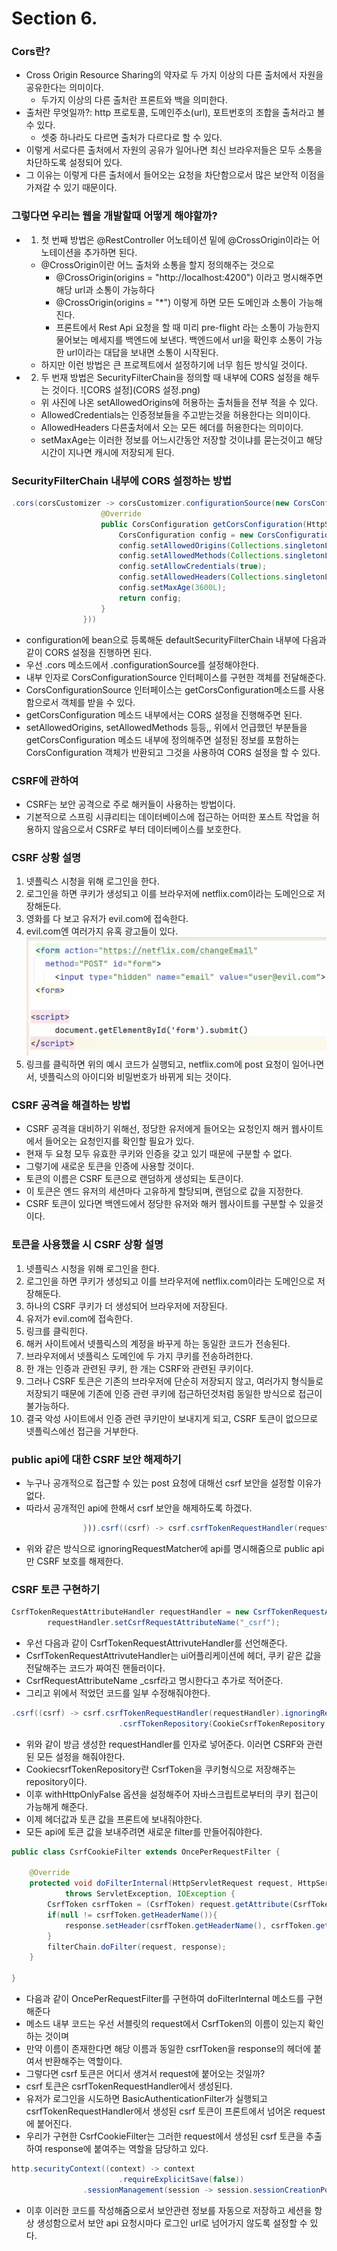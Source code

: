 # Section 6.

### Cors란?
- Cross Origin Resource Sharing의 약자로 두 가지 이상의 다른 출처에서 자원을 공유한다는 의미이다.
  - 두가지 이상의 다른 출처란 프론트와 백을 의미한다.
- 출처란 무엇일까?: http 프로토콜, 도메인주소(url), 포트번호의 조합을 출처라고 볼 수 있다.
  - 셋중 하나라도 다르면 출처가 다르다로 할 수 있다.
- 이렇게 서로다른 출처에서 자원의 공유가 일어나면 최신 브라우저들은 모두 소통을 차단하도록 설정되어 있다.
- 그 이유는 이렇게 다른 출처에서 들어오는 요청을 차단함으로서 많은 보안적 이점을 가져갈 수 있기 때문이다.


### 그렇다면 우리는 웹을 개발할때 어떻게 해야할까?
- 1. 첫 번째 방법은 @RestController 어노테이션 밑에 @CrossOrigin이라는 어노테이션을 추가하면 된다.
  - @CrossOrigin이란 어느 출처와 소통을 할지 정의해주는 것으로
     - @CrossOrigin(origins = "http://localhost:4200") 이라고 명시해주면 해당 url과 소통이 가능하다
     - @CrossOrigin(origins = "*") 이렇게 하면 모든 도메인과 소통이 가능해진다.
     - 프론트에서 Rest Api 요청을 할 때 미리 pre-flight 라는 소통이 가능한지 물어보는 메세지를 백엔드에 보낸다. 백엔드에서 url을 확인후 소통이 가능한 url이라는 대답을 보내면 소통이 시작된다.
  - 하지만 이런 방법은 큰 프로젝트에서 설정하기에 너무 힘든 방식일 것이다.
- 2. 두 번재 방법은 SecurityFilterChain을 정의할 때 내부에 CORS 설정을 해두는 것이다.
  ![CORS 설정](CORS 설정.png)
  - 위 사진에 나온 setAllowedOrigins에 허용하는 출처들을 전부 적을 수 있다.
  - AllowedCredentials는 인증정보들을 주고받는것을 허용한다는 의미이다.
  - AllowedHeaders 다른출처에서 오는 모든 헤더를 허용한다는 의미이다.
  - setMaxAge는 이러한 정보를 어느시간동안 저장할 것이냐를 묻는것이고 해당 시간이 지나면 캐시에 저장되게 된다.


### SecurityFilterChain 내부에 CORS 설정하는 방법
```java
.cors(corsCustomizer -> corsCustomizer.configurationSource(new CorsConfigurationSource() {
                    @Override
                    public CorsConfiguration getCorsConfiguration(HttpServletRequest request) {
                        CorsConfiguration config = new CorsConfiguration();
                        config.setAllowedOrigins(Collections.singletonList("http://localhost:4200"));
                        config.setAllowedMethods(Collections.singletonList("*"));
                        config.setAllowCredentials(true);
                        config.setAllowedHeaders(Collections.singletonList("*"));
                        config.setMaxAge(3600L);
                        return config;
                    }
                }))
```
- configuration에 bean으로 등록해둔 defaultSecurityFilterChain 내부에 다음과 같이 CORS 설정을 진행하면 된다.
- 우선 .cors 메소드에서 .configurationSource를 설정해야한다.
- 내부 인자로 CorsConfigurationSource 인터페이스를 구현한 객체를 전달해준다.
-  CorsConfigurationSource 인터페이스는 getCorsConfiguration메소드를 사용함으로서 객체를 받을 수 있다.
-  getCorsConfiguration 메소드 내부에서는 CORS 설정을 진행해주면 된다.
-  setAllowedOrigins, setAllowedMethods 등등,, 위에서 언급했던 부분들을 getCorsConfiguration 메소드 내부에 정의해주면 설정된 정보를 포함하는 CorsConfiguration 객체가 반환되고 그것을 사용하여 CORS 설정을 할 수 있다.

### CSRF에 관하여
- CSRF는 보안 공격으로 주로 해커들이 사용하는 방법이다.
- 기본적으로 스프링 시큐리티는 데이터베이스에 접근하는 어떠한 포스트 작업을 허용하지 않음으로서 CSRF로 부터 데이터베이스를 보호한다.
### CSRF 상황 설명
1. 넷플릭스 시청을 위해 로그인을 한다.
2. 로그인을 하면 쿠키가 생성되고 이를 브라우저에 netflix.com이라는 도메인으로 저장해둔다.
3. 영화를 다 보고 유저가 evil.com에 접속한다.
4. evil.com엔 여러가지 유혹 광고들이 있다.
![CSRF예시](CSRF예시.png)
5. 링크를 클릭하면 위의 예시 코드가 실행되고, netflix.com에 post 요청이 일어나면서, 넷플릭스의 아이디와 비밀번호가 바뀌게 되는 것이다.

### CSRF 공격을 해결하는 방법
- CSRF 공격을 대비하기 위해선, 정당한 유저에게 들어오는 요청인지 해커 웹사이트에서 들어오는 요청인지를 확인할 필요가 있다.
- 현재 두 요청 모두 유효한 쿠키와 인증을 갖고 있기 때문에 구분할 수 없다.
- 그렇기에 새로운 토큰을 인증에 사용할 것이다.
- 토큰의 이름은 CSRF 토큰으로 랜덤하게 생성되는 토큰이다.
- 이 토큰은 엔드 유저의 세션마다 고유하게 할당되며, 랜덤으로 값을 지정한다.
- CSRF 토큰이 있다면 백엔드에서 정당한 유저와 해커 웹사이트를 구분할 수 있을것이다.

### 토큰을 사용했을 시 CSRF 상황 설명
1. 넷플릭스 시청을 위해 로그인을 한다.
2. 로그인을 하면 쿠키가 생성되고 이를 브라우저에 netflix.com이라는 도메인으로 저장해둔다.
3. 하나의 CSRF 쿠키가 더 생성되어 브라우저에 저장된다.
4. 유저가 evil.com에 접속한다.
5. 링크를 클릭힌다.
6. 해커 사이트에서 넷플릭스의 계정을 바꾸게 하는 동일한 코드가 전송된다.
7. 브라우저에서 넷플릭스 도메인에 두 가지 쿠키를 전송하려한다.
8. 한 개는 인증과 관련된 쿠키, 한 개는 CSRF와 관련된 쿠키이다.
9. 그러나 CSRF 토큰은 기존의 브라우저에 단순히 저장되지 않고, 여러가지 형식들로 저장되기 때문에 기존에 인증 관련 쿠키에 접근하던것처럼 동일한 방식으로 접근이 불가능하다.
10. 결국 악성 사이트에서 인증 관련 쿠키만이 보내지게 되고, CSRF 토큰이 없으므로 넷플릭스에선 접근을 거부한다.

### public api에 대한 CSRF 보안 해제하기
- 누구나 공개적으로 접근할 수 있는 post 요청에 대해선 csrf 보안을 설정할 이유가 없다.
- 따라서 공개적인 api에 한해서 csrf 보안을 해제하도록 하겠다.
```java
                })).csrf((csrf) -> csrf.csrfTokenRequestHandler(requestHandler).ignoringRequestMatchers("/contact", "/register")
```
- 위와 같은 방식으로 ignoringRequestMatcher에 api를 명시해줌으로 public api만 CSRF 보호를 해제한다.

### CSRF 토큰 구현하기
```java
CsrfTokenRequestAttributeHandler requestHandler = new CsrfTokenRequestAttributeHandler();
        requestHandler.setCsrfRequestAttributeName("_csrf");
```
- 우선 다음과 같이 CsrfTokenRequestAttrivuteHandler를 선언해준다.
- CsrfTokenRequestAttrivuteHandler는 ui어플리케이션에 헤더, 쿠키 같은 값을 전달해주는 코드가 짜여진 핸들러이다.
- CsrfRequestAttributeName _csrf라고 명시한다고 추가로 적어준다.
- 그리고 위에서 적었던 코드를 일부 수정해줘야한다.
```java
.csrf((csrf) -> csrf.csrfTokenRequestHandler(requestHandler).ignoringRequestMatchers("/contact", "/register")
                        .csrfTokenRepository(CookieCsrfTokenRepository.withHttpOnlyFalse()))
```
- 위와 같이 방금 생성한 requestHandler를 인자로 넣어준다. 이러면 CSRF와 관련된 모든 설정을 해줘야한다.
- CookiecsrfTokenRepository란 CsrfToken을 쿠키형식으로 저장해주는 repository이다.
- 이후 withHttpOnlyFalse 옵션을 설정해주어 자바스크립트로부터의 쿠키 접근이 가능해게 해준다.
- 이제 헤더값과 토큰 값을 프론트에 보내줘야한다.
- 모든 api에 토큰 값을 보내주려면 새로운 filter를 만들어줘야한다.
```java
public class CsrfCookieFilter extends OncePerRequestFilter {

    @Override
    protected void doFilterInternal(HttpServletRequest request, HttpServletResponse response, FilterChain filterChain)
            throws ServletException, IOException {
        CsrfToken csrfToken = (CsrfToken) request.getAttribute(CsrfToken.class.getName());
        if(null != csrfToken.getHeaderName()){
            response.setHeader(csrfToken.getHeaderName(), csrfToken.getToken());
        }
        filterChain.doFilter(request, response);
    }

}
```
- 다음과 같이 OncePerRequestFilter를 구현하여 doFilterInternal 메소드를 구현해준다
- 메소드 내부 코드는 우선 서블릿의 request에서 CsrfToken의 이름이 있는지 확인하는 것이며
- 만약 이름이 존재한다면 해당 이름과 동일한 csrfToken을 response의 헤더에 붙여서 반환해주는 역할이다.
- 그렇다면 csrf 토큰은 어디서 생겨서 request에 붙어오는 것일까?
- csrf 토큰은 csrfTokenRequestHandler에서 생성된다.
- 유저가 로그인을 시도하면 BasicAuthenticationFilter가 실행되고 csrfTokenRequestHandler에서 생성된 csrf 토큰이 프론트에서 넘어온 request에 붙어진다.
- 우리가 구현한 CsrfCookieFilter는 그러한 request에서 생성된 csrf 토큰을 추출하여 response에 붙여주는 역할을 담당하고 있다.
```java
http.securityContext((context) -> context
                        .requireExplicitSave(false))
                .sessionManagement(session -> session.sessionCreationPolicy(SessionCreationPolicy.ALWAYS))
```
- 이후 이러한 코드를 작성해줌으로서 보안관련 정보를 자동으로 저장하고 세션을 항상 생성함으로서 보안 api 요청시마다 로그인 url로 넘어가지 않도록 설정할 수 있다.
  
